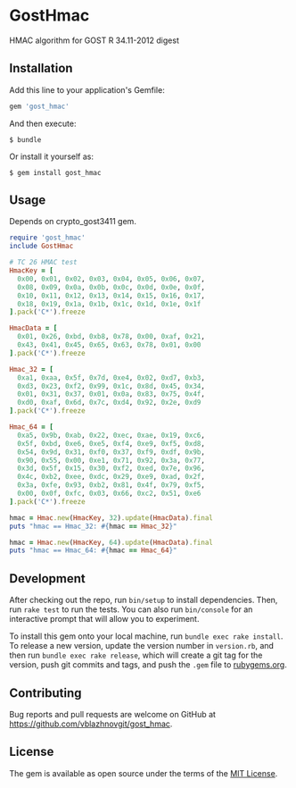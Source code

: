 # GostHmac

HMAC algorithm for GOST R 34.11-2012 digest 

## Installation

Add this line to your application's Gemfile:

```ruby
gem 'gost_hmac'
```

And then execute:

    $ bundle

Or install it yourself as:

    $ gem install gost_hmac

## Usage

Depends on crypto_gost3411 gem.

```ruby
require 'gost_hmac'
include GostHmac

# TC 26 HMAC test
HmacKey = [
  0x00, 0x01, 0x02, 0x03, 0x04, 0x05, 0x06, 0x07, 
  0x08, 0x09, 0x0a, 0x0b, 0x0c, 0x0d, 0x0e, 0x0f,
  0x10, 0x11, 0x12, 0x13, 0x14, 0x15, 0x16, 0x17, 
  0x18, 0x19, 0x1a, 0x1b, 0x1c, 0x1d, 0x1e, 0x1f
].pack('C*').freeze    

HmacData = [
  0x01, 0x26, 0xbd, 0xb8, 0x78, 0x00, 0xaf, 0x21,
  0x43, 0x41, 0x45, 0x65, 0x63, 0x78, 0x01, 0x00
].pack('C*').freeze

Hmac_32 = [
  0xa1, 0xaa, 0x5f, 0x7d, 0xe4, 0x02, 0xd7, 0xb3, 
  0xd3, 0x23, 0xf2, 0x99, 0x1c, 0x8d, 0x45, 0x34,
  0x01, 0x31, 0x37, 0x01, 0x0a, 0x83, 0x75, 0x4f, 
  0xd0, 0xaf, 0x6d, 0x7c, 0xd4, 0x92, 0x2e, 0xd9
].pack('C*').freeze

Hmac_64 = [
  0xa5, 0x9b, 0xab, 0x22, 0xec, 0xae, 0x19, 0xc6, 
  0x5f, 0xbd, 0xe6, 0xe5, 0xf4, 0xe9, 0xf5, 0xd8,
  0x54, 0x9d, 0x31, 0xf0, 0x37, 0xf9, 0xdf, 0x9b, 
  0x90, 0x55, 0x00, 0xe1, 0x71, 0x92, 0x3a, 0x77,
  0x3d, 0x5f, 0x15, 0x30, 0xf2, 0xed, 0x7e, 0x96, 
  0x4c, 0xb2, 0xee, 0xdc, 0x29, 0xe9, 0xad, 0x2f,
  0x3a, 0xfe, 0x93, 0xb2, 0x81, 0x4f, 0x79, 0xf5, 
  0x00, 0x0f, 0xfc, 0x03, 0x66, 0xc2, 0x51, 0xe6
].pack('C*').freeze

hmac = Hmac.new(HmacKey, 32).update(HmacData).final
puts "hmac == Hmac_32: #{hmac == Hmac_32}"

hmac = Hmac.new(HmacKey, 64).update(HmacData).final
puts "hmac == Hmac_64: #{hmac == Hmac_64}"
```

## Development

After checking out the repo, run `bin/setup` to install dependencies. Then, run `rake test` to run the tests. You can also run `bin/console` for an interactive prompt that will allow you to experiment.

To install this gem onto your local machine, run `bundle exec rake install`. To release a new version, update the version number in `version.rb`, and then run `bundle exec rake release`, which will create a git tag for the version, push git commits and tags, and push the `.gem` file to [rubygems.org](https://rubygems.org).

## Contributing

Bug reports and pull requests are welcome on GitHub at https://github.com/vblazhnovgit/gost_hmac.

## License

The gem is available as open source under the terms of the [MIT License](https://opensource.org/licenses/MIT).
